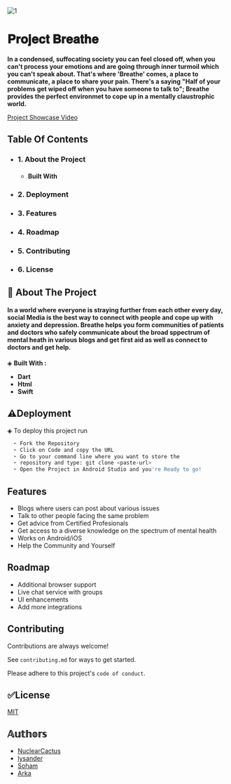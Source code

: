 
![1](https://user-images.githubusercontent.com/76873418/139546533-5c1025eb-5779-4638-8276-38b182851e7b.png)

# 𝐏𝐫𝐨𝐣𝐞𝐜𝐭 𝐁𝐫𝐞𝐚𝐭𝐡𝐞

**In a condensed, suffocating society you can feel closed off, when you can't process your emotions and are going through inner turmoil which you can't speak about. That's where 'Breathe' comes, a place to communicate, a place to share your pain. There's a saying "Half of your problems get wiped off when you have someone to talk to"; Breathe provides the perfect environmet to cope up in a mentally claustrophic world.**

[Project Showcase Video](https://drive.google.com/file/d/1YSzBgrUsrrDDvmfscWy3ouFnd5ZPkMuj/view)


## Table Of Contents

 - ### 1. About the Project
     - #### Built With
 - ### 2. Deployment
 - ### 3. Features
 - ### 4. Roadmap
 - ### 5. Contributing
 - ### 6. License


 
## 🌟 About The Project

#### In a world where everyone is straying further from each other every day, social Media is the best way to connect with people and cope up with anxiety and depression. Breathe helps you form communities of patients and doctors who safely communicate about the broad sppectrum of mental heath in various blogs and get first aid as well as connect to doctors and get help. 

◈ **Built With :** 

- **Dart**
- **Html**
- **Swift**


## ⚠Deployment

◈ To deploy this project run 

```bash
  ➣ Fork the Repository
  ➣ Click on Code and copy the URL
  ➣ Go to your command line where you want to store the 
  ➣ repository and type: git clone <paste-url> 
  ➣ Open the Project in Android Studio and you're Ready to go!  
```


##  Features

- Blogs where users can post about various issues
- Talk to other people facing the same problem
- Get advice from Certified Profesionals
- Get access to a diverse knowledge on the spectrum of mental health
- Works on Android/iOS
- Help the Community and Yourself


## Roadmap

- Additional browser support
- Live chat service with groups
- UI enhancements
- Add more integrations


## Contributing

Contributions are always welcome!

See `contributing.md` for ways to get started.

Please adhere to this project's `code of conduct`.



## ✅License

[MIT](https://choosealicense.com/licenses/mit/)


##  𝔸𝕦𝕥𝕙𝕠𝕣𝕤
- [NuclearCactus](https://github.com/NuclearCactus)
- [lysander](https://github.com/Kaustav-coder)
- [Soham](https://github.com/Sbz10-00)
- [Arka](https://github.com/AR-CYBER-sys)
